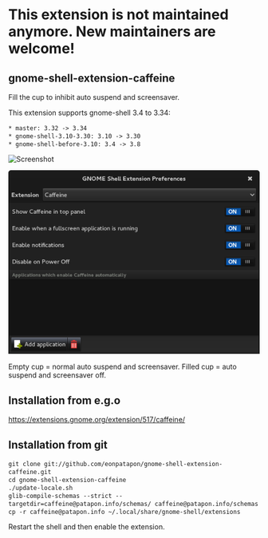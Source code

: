 # This extension is not maintained anymore. New maintainers are welcome!

## gnome-shell-extension-caffeine

Fill the cup to inhibit auto suspend and screensaver.

This extension supports gnome-shell 3.4 to 3.34:

    * master: 3.32 -> 3.34
    * gnome-shell-3.10-3.30: 3.10 -> 3.30
    * gnome-shell-before-3.10: 3.4 -> 3.8

![Screenshot](https://github.com/eonpatapon/gnome-shell-extension-caffeine/raw/master/screenshot.png)

![Preferences](https://github.com/eonpatapon/gnome-shell-extension-caffeine/raw/master/screenshot-prefs.png)

Empty cup = normal auto suspend and screensaver. Filled cup = auto suspend and
screensaver off.

## Installation from e.g.o

https://extensions.gnome.org/extension/517/caffeine/

## Installation from git

    git clone git://github.com/eonpatapon/gnome-shell-extension-caffeine.git
    cd gnome-shell-extension-caffeine
    ./update-locale.sh
    glib-compile-schemas --strict --targetdir=caffeine@patapon.info/schemas/ caffeine@patapon.info/schemas
    cp -r caffeine@patapon.info ~/.local/share/gnome-shell/extensions

Restart the shell and then enable the extension.
